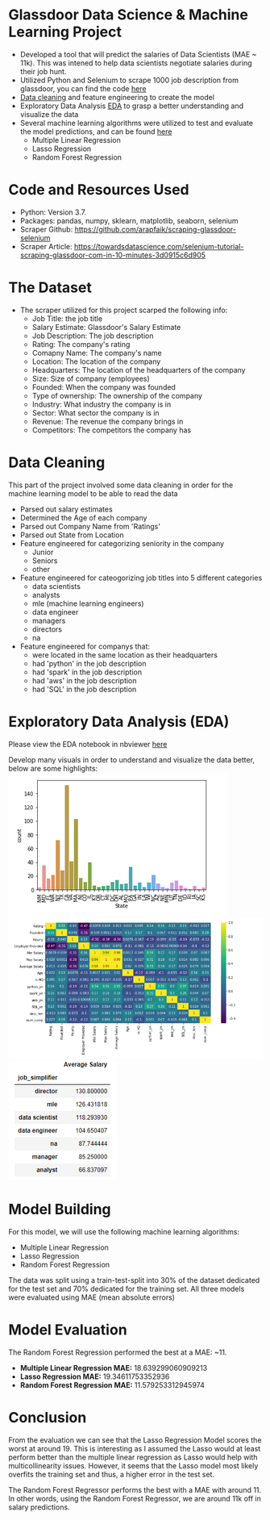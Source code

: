 # Glassdoor Data Science & Machine Learning Project
- Developed a tool that will predict the salaries of Data Scientists (MAE ~ 11k). This was intened to help data scientists negotiate salaries during their job hunt.
- Utilized Python and Selenium to scrape 1000 job description from glassdoor, you can find the code [here](https://github.com/jason-huynh83/Glassdoor_Salary_Predictions/blob/master/glassdoor_scraper.py)
- [Data cleaning](https://github.com/jason-huynh83/Glassdoor_Salary_Predictions/blob/master/data_cleaning.py) and feature engineering to create the model 
- Exploratory Data Analysis [EDA](https://github.com/jason-huynh83/Glassdoor_Salary_Predictions/blob/master/Exploratory%20Data%20Analysis.ipynb) to grasp a better understanding and visualize the data
- Several machine learning algorithms were utilized to test and evaluate the model predictions, and can be found [here](https://github.com/jason-huynh83/Glassdoor_Salary_Predictions/blob/master/Model%20Building.ipynb)
  - Multiple Linear Regression
  - Lasso Regression
  - Random Forest Regression
  
# Code and Resources Used
- Python: Version 3.7.
- Packages: pandas, numpy, sklearn, matplotlib, seaborn, selenium
- Scraper Github: https://github.com/arapfaik/scraping-glassdoor-selenium
- Scraper Article: https://towardsdatascience.com/selenium-tutorial-scraping-glassdoor-com-in-10-minutes-3d0915c6d905
  
# The Dataset
- The scraper utilized for this project scarped the following info:
  - Job Title: the job title
  - Salary Estimate: Glassdoor's Salary Estimate
  - Job Description: The job description
  - Rating: The company's rating
  - Comapny Name: The company's name
  - Location: The location of the company
  - Headquarters: The location of the headquarters of the company
  - Size: Size of company (employees)
  - Founded: When the company was founded
  - Type of ownership: The ownership of the company
  - Industry: What industry the company is in
  - Sector: What sector the company is in
  - Revenue: The revenue the company brings in
  - Competitors: The competitors the company has

# Data Cleaning
This part of the project involved some data cleaning in order for the machine learning model to be able to read the data
- Parsed out salary estimates
- Determined the Age of each company
- Parsed out Company Name from 'Ratings'
- Parsed out State from Location
- Feature engineered for categorizing seniority in the company
  - Junior
  - Seniors
  - other
- Feature engineered for cateogorizing job titles into 5 different categories
  - data scientists
  - analysts
  - mle (machine learning engineers)
  - data engineer
  - managers
  - directors
  - na
- Feature engineered for companys that:
  - were located in the same location as their headquarters
  - had 'python' in the job description
  - had 'spark' in the job description
  - had 'aws' in the job description
  - had 'SQL' in the job description
  
# Exploratory Data Analysis (EDA)
Please view the EDA notebook in nbviewer [here](https://nbviewer.jupyter.org/github/jason-huynh83/Glassdoor_Salary_Predictions/blob/master/Exploratory%20Data%20Analysis.ipynb)

Develop many visuals in order to understand and visualize the data better, below are some highlights:
![](Images/EDA.png) ![](Images/heatmap.png)
![](Images/pivot_table.png)

# Model Building 
For this model, we will use the following machine learning algorithms:
- Multiple Linear Regression
- Lasso Regression
- Random Forest Regression

The data was split using a train-test-split into 30% of the dataset dedicated for the test set and 70% dedicated for the training set. All three models were evaluated using MAE (mean absolute errors)

# Model Evaluation
The Random Forest Regression performed the best at a MAE: ~11.
- **Multiple Linear Regression MAE:**  18.639299060909213
- **Lasso Regression MAE:**  19.34611753352936
- **Random Forest Regression MAE:**  11.579253312945974

# Conclusion
From the evaluation we can see that the Lasso Regression Model scores the worst at around 19. This is interesting as I assumed the Lasso would at least perform better than the multiple linear regression as Lasso would help with multicollinearity issues. However, it seems that the Lasso model most likely overfits the training set and thus, a higher error in the test set.

The Random Forest Regressor performs the best with a MAE with around 11. In other words, using the Random Forest Regressor, we are around 11k off in salary predictions.




